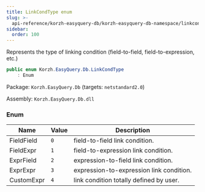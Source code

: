 ```yaml
---
title: LinkCondType enum
slug: >-
  api-reference/korzh-easyquery-db/korzh-easyquery-db-namespace/linkcondtype-enum
sidebar:
  order: 100
---
```


Represents the type of linking condition (field-to-field, field-to-expression, etc.)
```csharp
public enum Korzh.EasyQuery.Db.LinkCondType
    : Enum

```
Package: `Korzh.EasyQuery.Db` (targets: `netstandard2.0`)

Assembly: `Korzh.EasyQuery.Db.dll`

### Enum

| Name | Value | Description | 
| --- | --- | --- | 
| FieldField | `0` | field-to-field link condition. | 
| FieldExpr | `1` | field-to-expression link condition. | 
| ExprField | `2` | expression-to-field link condition. | 
| ExprExpr | `3` | expression-to-expression link condition. | 
| CustomExpr | `4` | link condition totally defined by user. |
